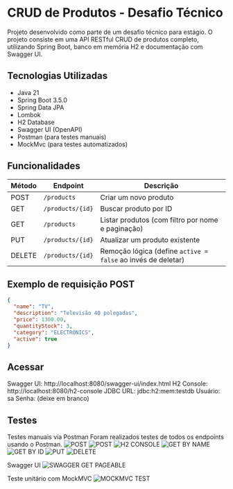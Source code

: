 # CRUD de Produtos - Desafio Técnico
Projeto desenvolvido como parte de um desafio técnico para estágio. O projeto consiste em uma API RESTful CRUD de produtos completo, utilizando Spring Boot, banco em memória H2 e documentação com Swagger UI.

## Tecnologias Utilizadas
- Java 21
- Spring Boot 3.5.0
- Spring Data JPA
- Lombok
- H2 Database
- Swagger UI (OpenAPI)
- Postman (para testes manuais)
- MockMvc (para testes automatizados)

## Funcionalidades

| Método | Endpoint           | Descrição                                                    |
|--------|--------------------|--------------------------------------------------------------|
| POST   | `/products`        | Criar um novo produto                                        |
| GET    | `/products/{id}`   | Buscar produto por ID                                        |
| GET    | `/products`        | Listar produtos (com filtro por nome e paginação)            |
| PUT    | `/products/{id}`   | Atualizar um produto existente                               |
| DELETE | `/products/{id}`   | Remoção lógica (define `active = false` ao invés de deletar) |

## Exemplo de requisição POST
```json
{
  "name": "TV",
  "description": "Televisão 40 polegadas",
  "price": 1300.00,
  "quantityStock": 3,
  "category": "ELECTRONICS",
  "active": true
}
```
## Acessar
Swagger UI: http://localhost:8080/swagger-ui/index.html
H2 Console: http://localhost:8080/h2-console
JDBC URL: jdbc:h2:mem:testdb
Usuário: sa
Senha: (deixe em branco)

## Testes
Testes manuais via Postman
Foram realizados testes de todos os endpoints usando o Postman.
![POST](prints/postmanPOST1.png)
![POST](prints/postmanPOST2.png)
![H2 CONSOLE](prints/h2console.png)
![GET BY NAME](prints/postmanGETBYNAME.png)
![GET BY ID](prints/postmanGETBYID.png)
![PUT](prints/postmanPUT.png)
![DELETE](prints/postmanDELETE.png)

Swagger UI
![SWAGGER GET PAGEABLE](prints/swaggerGETPAGEABLE.png)

Teste unitário com MockMVC
![MOCKMVC TEST](prints/mockmvctest.png)
